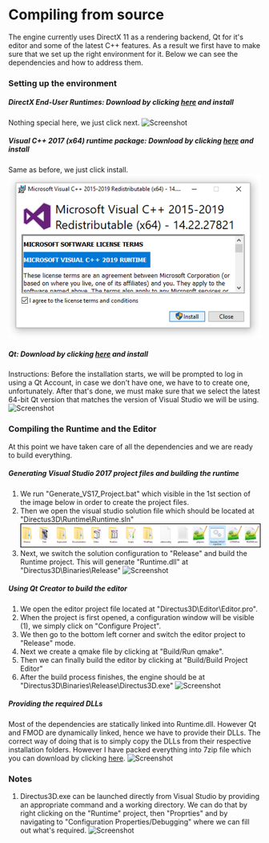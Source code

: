 # Compiling from source
The engine currently uses DirectX 11 as a rendering backend, Qt for it's editor and some of the latest C++ features. 
As a result we first have to make sure that we set up the right environment for it. Below we can see the dependencies and how to address them.

### Setting up the environment
##### DirectX End-User Runtimes: Download by clicking [here](https://www.microsoft.com/en-us/download/details.aspx?id=8109) and install
Nothing special here, we just click next.
![Screenshot](https://raw.githubusercontent.com/PanosK92/Directus3D/master/Documentation/CompilingFromSource/DirectX.png)

##### Visual C++ 2017 (x64) runtime package: Download by clicking [here](https://go.microsoft.com/fwlink/?LinkId=746572) and install
Same as before, we just click install.
![Screenshot](https://raw.githubusercontent.com/PanosK92/Directus3D/master/Documentation/CompilingFromSource/Visual%20C%2B%2B.png)

##### Qt: Download by clicking [here](http://download.qt.io/official_releases/online_installers/qt-unified-windows-x86-online.exe) and install
Instructions: Before the installation starts, we will be prompted to log in using a Qt Account, in case we don't have one, we have to to create one, unfortunately.
After that's done, we must make sure that we select the latest 64-bit Qt version that matches the version of Visual Studio we will be using.
![Screenshot](https://raw.githubusercontent.com/PanosK92/Directus3D/master/Documentation/CompilingFromSource/Qt.png)

### Compiling the Runtime and the Editor
At this point we have taken care of all the dependencies and we are ready to build everything.

##### Generating Visual Studio 2017 project files and building the runtime
1. We run "Generate_VS17_Project.bat" which visible in the 1st section of the image below in order to create the project files.
2. Then we open the visual studio solution file which should be located at "Directus3D\Runtime\Runtime.sln"
![Screenshot](https://raw.githubusercontent.com/PanosK92/Directus3D/master/Documentation/CompilingFromSource/GenerateVS.png)
3. Next, we switch the solution configuration to "Release" and build the Runtime project. This will generate "Runtime.dll" at "Directus3D\Binaries\Release"
![Screenshot](https://raw.githubusercontent.com/PanosK92/Directus3D/master/Documentation/CompilingFromSource/BuildVS.png)

##### Using Qt Creator to build the editor
1. We open the editor project file located at "Directus3D\Editor\Editor.pro".
2. When the project is first opened, a configuration window will be visible (1), we simply click on "Configure Project".
3. We then go to the bottom left corner and switch the editor project to "Release" mode.
4. Next we create a qmake file by clicking at "Build/Run qmake".
5. Then we can finally build the editor by clicking at "Build/Build Project Editor"
6. After the build process finishes, the engine should be at "Directus3D\Binaries\Release\Directus3D.exe"
![Screenshot](https://raw.githubusercontent.com/PanosK92/Directus3D/master/Documentation/CompilingFromSource/BuildQt.png)

##### Providing the required DLLs
Most of the dependencies are statically linked into Runtime.dll. However Qt and FMOD are dynamically linked, hence we have to provide
their DLLs. The correct way of doing that is to simply copy the DLLs from their respective installation folders. 
However I have packed everything into 7zip file which you can download by clicking [here](https://raw.githubusercontent.com/PanosK92/Directus3D/master/Documentation/CompilingFromSource/DLLs.7z).
![Screenshot](https://raw.githubusercontent.com/PanosK92/Directus3D/master/Documentation/CompilingFromSource/DLLs.png)

### Notes
1. Directus3D.exe can be launched directly from Visual Studio by providing an appropriate command and a working directory.
We can do that by right clicking on the "Runtime" project, then "Proprties" and by navigating to "Configuration Properties/Debugging"
where we can fill out what's required.
![Screenshot](https://raw.githubusercontent.com/PanosK92/Directus3D/master/Documentation/CompilingFromSource/LaunchingVS.png)